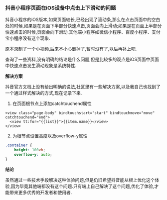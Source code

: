 ### 抖音小程序页面在iOS设备中点击上下滑动的问题

抖音小程序的iOS版本,如果页面较长,已经出现了滚动条,那么在点击页面中的空白处的时候,如果是在页面下半部分快速点击,页面会向上滑动;如果是在页面上半部分快速点击的时候,页面会向下滑动.其他端小程序如微信小程序、百度小程序、支付宝小程序没有这个现象.

原本录制了一个小视频,后来不小心删掉了,暂时没有了,以后再补上吧.

查询了一些资料,没有明确的结论是什么问题,但是比较多的观点是iOS页面中页面中快速点击发生滑动现象是系统特性.

**解决方案**

抖音官方文档上没有给出明确的说法,社区里有一些解决方案,以及我自己也找到了一个通过样式解决的方式,现在记录下来.

1. 在页面根节点上添加catchtouchend属性

```tsx
<view class="page-body" bindtouchstart="start" bindtouchmove="move" catchtouchend="end">
  <view tt:for="{{list}}">{{item.name}}</view>
</view>
```

2. 为根节点设置高度以及overflow-y属性

```css
.container {
    height: 100vh;
    overflow-y: auto;
}
```

**结论**

虽然通过一些技术手段解决这种体验问题,但是仍旧希望抖音能从根上优化这个体验,因为毕竟其他端都没有这个问题.只有端上自己解决了这个问题,优化了体验,才能带来更多优秀的开发者和使用者.
